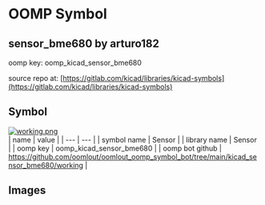 # OOMP Symbol  
## sensor_bme680  by arturo182  
  
oomp key: oomp_kicad_sensor_bme680  
  
source repo at: [https://gitlab.com/kicad/libraries/kicad-symbols](https://gitlab.com/kicad/libraries/kicad-symbols)  
## Symbol  
  
[![working.png](working_600.png)](working.png)  
| name | value | 
| --- | --- | 
| symbol name | Sensor | 
| library name | Sensor | 
| oomp key | oomp_kicad_sensor_bme680 | 
| oomp bot github | https://github.com/oomlout/oomlout_oomp_symbol_bot/tree/main/kicad_sensor_bme680/working | 
## Images  
